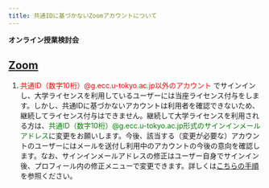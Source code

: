 ```yaml
---
title: 共通IDに基づかないZoomアカウントについて
---
```

**オンライン授業検討会**

## [Zoom](https://utelecon.github.io/zoom/)

1. <span style="color: red;">共通ID（数字10桁）@g.ecc.u-tokyo.ac.jp以外のアカウント</span> でサインインし、大学ライセンスを利用しているユーザーには当座ライセンス付与をします。しかし、共通IDに基づかないアカウントは利用者を確認できないため、継続してライセンス付与はできません。継続して大学ライセンスを利用される方は、<span style="color: green;">共通ID（数字10桁）@g.ecc.u-tokyo.ac.jp形式のサインインメールアドレス</span>に変更をお願いします。今後、該当する（変更が必要な）アカウントのユーザーにはメールを送付し利用中のアカウントの今後の意向を確認します。なお、サインインメールアドレスの修正はユーザー自身でサインイン後、プロフィール内の修正メニューで変更できます。詳しくは[こちらの手順](zoom-address)を参照ください。

